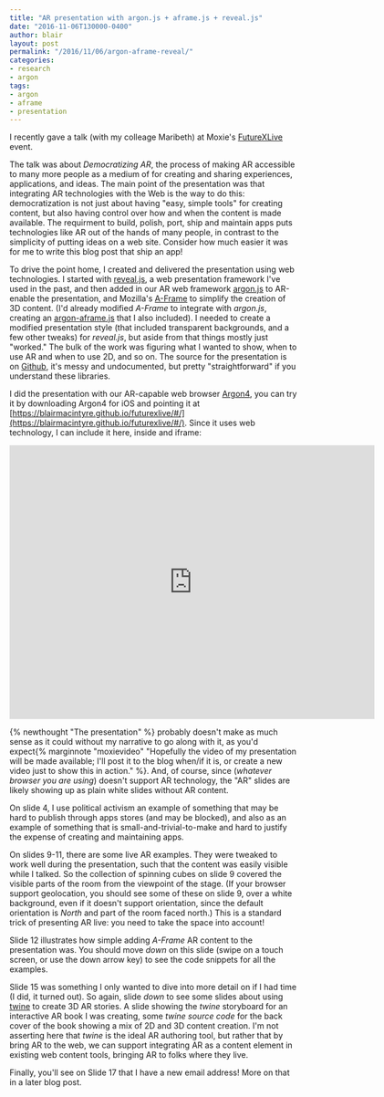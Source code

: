 ```yaml
---
title: "AR presentation with argon.js + aframe.js + reveal.js" 
date: "2016-11-06T130000-0400" 
author: blair
layout: post
permalink: "/2016/11/06/argon-aframe-reveal/"
categories:
- research
- argon
tags:
- argon
- aframe
- presentation
---
```

I recently gave a talk (with my colleage Maribeth) at Moxie's [FutureXLive](https://moxieusa.com/futurexlive) event.

The talk was about _Democratizing AR_, the process of making AR accessible to many more people as a medium of for creating and sharing experiences, applications, and ideas. The main point of the presentation was that integrating AR technologies with the Web is the way to do this: democratization is not just about having "easy, simple tools" for creating content, but also having control over how and when the content is made available.  The requirment to build, polish, port, ship and maintain apps puts technologies like AR out of the hands of many people, in contrast to the simplicity of putting ideas on a web site.  Consider how much easier it was for me to write this blog post that ship an app!

To drive the point home, I created and delivered the presentation using web technologies. I started with [reveal.js](https://lab.hakim.se/reveal-js/#/), a web presentation framework I've used in the past, and then added in our AR web framework [argon.js](https://argonjs.io) to AR-enable the presentation, and Mozilla's [A-Frame](https://aframe.io/) to simplify the creation of 3D content. (I'd already modified _A-Frame_ to integrate with _argon.js_, creating an [argon-aframe.js](https://argonjs.io/argon-aframe) that I also included). I needed to create a modified presentation style (that included transparent backgrounds, and a few other tweaks) for _reveal.js_, but aside from that things mostly just "worked."   The bulk of the work was figuring what I wanted to show, when to use AR and when to use 2D, and so on.  The source for the presentation is on [Github](https://github.com/blairmacintyre/futurexlive), it's messy and undocumented, but pretty "straightforward" if you understand these libraries.

I did the presentation with our AR-capable web browser [Argon4](http://argon.gatech.edu), you can try it by downloading Argon4 for iOS and pointing it at [https://blairmacintyre.github.io/futurexlive/#/](https://blairmacintyre.github.io/futurexlive/#/). Since it uses web technology, I can include it here, inside and iframe:

 <iframe class='fullwidth' width="640" height="480" src="https://blairmacintyre.github.io/futurexlive/#/" frameborder="0" webkitallowfullscreen mozallowfullscreen allowfullscreen></iframe>

{% newthought "The presentation" %} probably doesn't make as much sense as it could without my narrative to go along with it, as you'd expect{% marginnote "moxievideo" "Hopefully the video of my presentation will be made available; I'll post it to the blog when/if it is, or create a new video just to show this in action." %}. And, of course, since (_whatever browser you are using_) doesn't support AR technology, the "AR" slides are likely showing up as plain white slides without AR content.

On slide 4, I use political activism an example of something that may be hard to publish through apps stores (and may be blocked), and also as an example of something that is small-and-trivial-to-make and hard to justify the expense of creating and maintaining apps.

On slides 9-11, there are some live AR examples.  They were tweaked to work well during the presentation, such that the content was easily visible while I talked.  So the collection of spinning cubes on slide 9 covered the visible parts of the room from the viewpoint of the stage.  (If your browser support geolocation, you should see some of these on slide 9, over a white background, even if it doesn't support orientation, since the default orientation is _North_ and part of the room faced north.) This is a standard trick of presenting AR live:  you need to take the space into account!

Slide 12 illustrates how simple adding _A-Frame_ AR content to the presentation was. You should move _down_ on this slide (swipe on a touch screen, or use the down arrow key) to see the code snippets for all the examples.

Slide 15 was something I only wanted to dive into more detail on if I had time (I did, it turned out). So again, slide _down_ to see some slides about using [twine](http://twinery.com) to create 3D AR stories.  A slide showing the _twine_ storyboard for an interactive AR book I was creating, some _twine source code_ for the back cover of the book showing a mix of 2D and 3D content creation.  I'm not asserting here that _twine_ is the ideal AR authoring tool, but rather that by bring AR to the web, we can support integrating AR as a content element in existing web content tools, bringing AR to folks where they live.

Finally, you'll see on Slide 17 that I have a new email address!  More on that in a later blog post. 